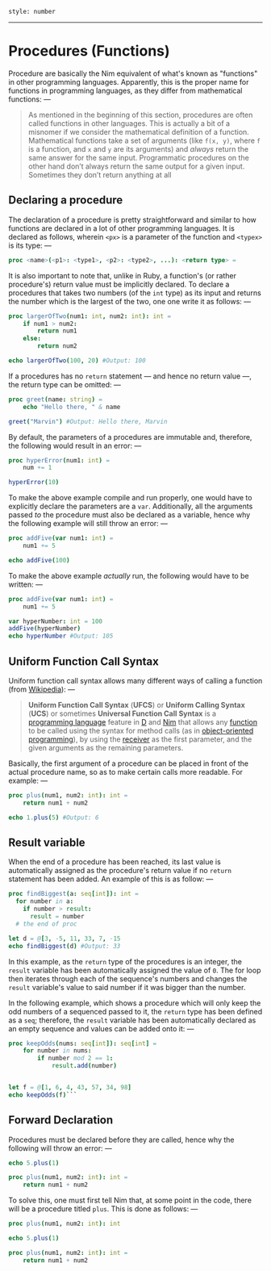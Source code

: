 ```toc
style: number
```
-----
# Procedures (Functions)
Procedure are basically the Nim equivalent of what's known as "functions" in other programming languages. Apparently, this is the proper name for functions in programming languages, as they differ from mathematical functions: —

>As mentioned in the beginning of this section, procedures are often called functions in other languages. This is actually a bit of a misnomer if we consider the mathematical definition of a function. Mathematical functions take a set of arguments (like `f(x, y)`, where `f` is a function, and `x` and `y` are its arguments) and _always_ return the same answer for the same input.
> Programmatic procedures on the other hand don’t always return the same output for a given input. Sometimes they don’t return anything at all

## Declaring a procedure
The declaration of a procedure is pretty straightforward and similar to how functions are declared in a lot of other programming languages. It is declared as follows, wherein `<px>` is a parameter of the function and `<typex>` is its type: —

```nim
proc <name>(<p1>: <type1>, <p2>: <type2>, ...): <return type> =
```

It is also important to note that, unlike in Ruby, a function's (or rather procedure's) return value must be implicitly declared. 
To declare a procedures that takes two numbers (of the `int` type) as its input and returns the number which is the largest of the two, one one write it as follows: —

```nim
proc largerOfTwo(num1: int, num2: int): int =
	if num1 > num2:
		return num1
	else:
		return num2

echo largerOfTwo(100, 20) #Output: 100
```

If a procedures has no `return` statement — and hence no return value —, the return type can be omitted: —

```nim
proc greet(name: string) =
	echo "Hello there, " & name

greet("Marvin") #Output: Hello there, Marvin
```

By default, the parameters of a procedures are immutable and, therefore, the following would result in an error: —

```nim
proc hyperError(num1: int) =
	num += 1

hyperError(10)
```

To make the above example compile and run properly, one would have to explicitly declare the parameters are a `var`. Additionally, all the arguments passed _to_ the procedure must also be declared as a variable, hence why the following example will still throw an error: —

```nim
proc addFive(var num1: int) =
	num1 += 5

echo addFive(100)
```

To make the above example _actually_ run, the following would have to be written: —

```nim
proc addFive(var num1: int) =
	num1 += 5

var hyperNumber: int = 100
addFive(hyperNumber)
echo hyperNumber #Output: 105
```

## Uniform Function Call Syntax
Uniform function call syntax allows many different ways of calling a function (from [Wikipedia](https://en.wikipedia.org/wiki/Uniform_Function_Call_Syntax)): —
> **Uniform Function Call Syntax** (**UFCS**) or **Uniform Calling Syntax** (**UCS**) or sometimes **Universal Function Call Syntax** is a [programming language](https://en.wikipedia.org/wiki/Programming_language "Programming language") feature in [D](https://en.wikipedia.org/wiki/D_(programming_language) "D (programming language)") and [Nim](https://en.wikipedia.org/wiki/Nim_(programming_language) "Nim (programming language)") that allows any [function](https://en.wikipedia.org/wiki/Function_(computer_programming) "Function (computer programming)") to be called using the syntax for method calls (as in [object-oriented programming](https://en.wikipedia.org/wiki/Object-oriented_programming "Object-oriented programming")), by using the [receiver](https://en.wikipedia.org/w/index.php?title=Receiver_(object_oriented_programming)&action=edit&redlink=1 "Receiver (object oriented programming) (page does not exist)") as the first parameter, and the given arguments as the remaining parameters.

Basically, the first argument of a procedure can be placed in front of the actual procedure name, so as to make certain calls more readable. For example: —

```nim
proc plus(num1, num2: int): int =
	return num1 + num2

echo 1.plus(5) #Output: 6
```

## Result variable
When the end of a procedure has been reached, its last value is automatically assigned as the procedure's return value if no `return` statement has been added. An example of this is as follow: —

```nim
proc findBiggest(a: seq[int]): int =  
  for number in a:
    if number > result:
      result = number
  # the end of proc                   

let d = @[3, -5, 11, 33, 7, -15
echo findBiggest(d) #Output: 33
```

In this example, as the `return` type of the procedures is an integer, the `result` variable has been automatically assigned the value of `0`. The for loop then iterates through each of the sequence's numbers and changes the `result` variable's value to said number if it was bigger than the number.

In the following example, which shows a procedure which will only keep the odd numbers of a sequenced passed to it, the `return` type has been defined as a `seq`; therefore, the `result` variable has been automatically declared as an empty sequence and values can be added onto it: —

```nim
proc keepOdds(nums: seq[int]): seq[int] =
	for number in nums:
		if number mod 2 == 1:
			result.add(number)


let f = @[1, 6, 4, 43, 57, 34, 98]
echo keepOdds(f)```
````

## Forward Declaration
Procedures must be declared before they are called, hence why the following will throw an error: —

```nim
echo 5.plus(1)

proc plus(num1, num2: int): int =
	return num1 + num2
```

To solve this, one must first tell Nim that, at some point in the code, there will be a procedure titled `plus`. This is done as follows: —

```nim
proc plus(num1, num2: int): int

echo 5.plus(1)

proc plus(num1, num2: int): int =
	return num1 + num2
```
<div style="page-break-after: always;"></div>